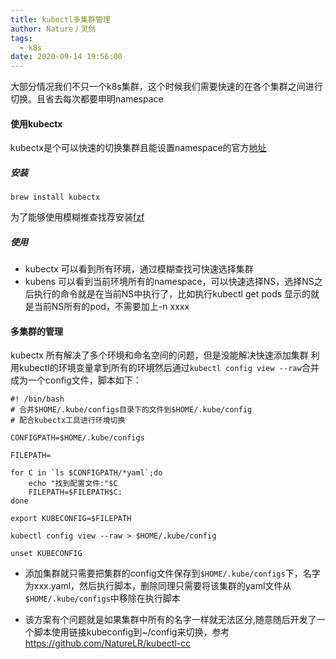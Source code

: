 ```yaml
---
title: kubectl多集群管理
author: Nature丿灵然
tags:
  - k8s
date: 2020-09-14 19:56:00
---
```

大部分情况我们不只一个k8s集群，这个时候我们需要快速的在各个集群之间进行切换。且省去每次都要申明namespace
<!--more-->
#### 使用kubectx

kubectx是个可以快速的切换集群且能设置namespace的官方[地址](https://github.com/ahmetb/kubectx)

##### 安装

```shell
brew install kubectx
```

为了能够使用模糊推查找荐安装[fzf](https://github.com/junegunn/fzf)

##### 使用

- kubectx 可以看到所有环境，通过模糊查找可快速选择集群
- kubens 可以看到当前环境所有的namespace，可以快速选择NS，选择NS之后执行的命令就是在当前NS中执行了，比如执行kubectl get pods 显示的就是当前NS所有的pod，不需要加上-n xxxx

#### 多集群的管理

kubectx 所有解决了多个环境和命名空间的问题，但是没能解决快速添加集群
利用kubectl的环境变量拿到所有的环境然后通过`kubectl config view --raw`合并成为一个config文件，脚本如下：

```shell
#! /bin/bash
# 合并$HOME/.kube/configs目录下的文件到$HOME/.kube/config
# 配合kubectx工具进行环境切换

CONFIGPATH=$HOME/.kube/configs

FILEPATH=

for C in `ls $CONFIGPATH/*yaml`;do
    echo "找到配置文件:"$C
    FILEPATH=$FILEPATH$C:
done

export KUBECONFIG=$FILEPATH

kubectl config view --raw > $HOME/.kube/config

unset KUBECONFIG
```

- 添加集群就只需要把集群的config文件保存到`$HOME/.kube/configs`下，名字为xxx.yaml，然后执行脚本，删除同理只需要将该集群的yaml文件从`$HOME/.kube/configs`中移除在执行脚本

- 该方案有个问题就是如果集群中所有的名字一样就无法区分,随意随后开发了一个脚本使用链接kubeconfig到~/config来切换，参考<https://github.com/NatureLR/kubectl-cc>
